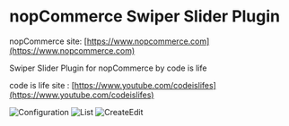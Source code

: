 ﻿nopCommerce Swiper Slider Plugin
===========

nopCommerce site: [https://www.nopcommerce.com](https://www.nopcommerce.com)

Swiper Slider Plugin for nopCommerce by code is life

code is life site : [https://www.youtube.com/codeislifes](https://www.youtube.com/codeislifes)

![Configuration](https://user-images.githubusercontent.com/9388243/159600560-fdfe74f8-c8aa-485b-8417-f3e3ec99ebed.jpg)
![List](https://user-images.githubusercontent.com/9388243/159600633-1f2f1080-e78c-48a4-8310-4af4af7f2144.jpg)
![CreateEdit](https://user-images.githubusercontent.com/9388243/159600636-976d563f-af0e-43a0-ab1d-9dd9c71ec4b0.jpg)
